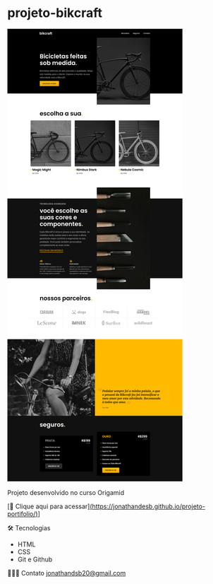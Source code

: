 # projeto-bikcraft


![preview](preview.png)

Projeto desenvolvido no curso Origamid


[🔗 Clique aqui para acessar][(https://jonathandesb.github.io/projeto-portifolio/)](https://projeto-bikcraft-henna.vercel.app/)]

🛠️ Tecnologias
- HTML
- CSS
- Git e Github

🧙🏾‍♂️ Contato
jonathandsb20@gmail.com
